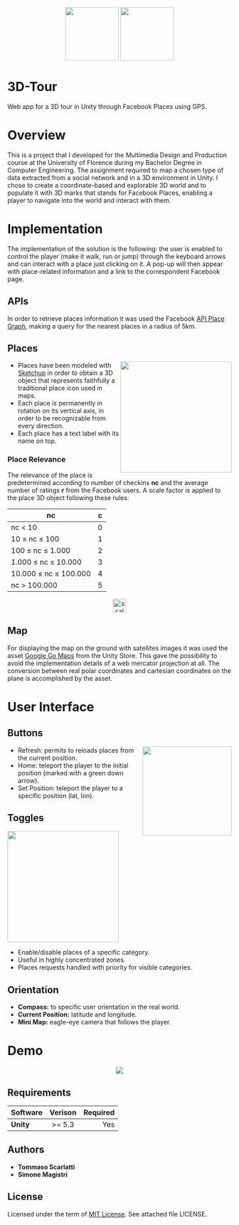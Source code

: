 <p align="center">
<img height="120" src="https://github.com/tmscarla/FacebookPlaces3DTour/blob/master/Images/fbplace.png">
  <img height="120" src="https://github.com/tmscarla/FacebookPlaces3DTour/blob/master/Images/unitylogo.png">
</p>

# 3D-Tour
Web app for a 3D tour in Unity through Facebook Places using GPS.

# Overview
This is a project that I developed for the Multimedia Design and Production course at the University of Florence during my Bachelor Degree in Computer Engineering. The assignment required to map a chosen type of data extracted from a social network and in a 3D environment in Unity.
I chose to create a coordinate-based and explorable 3D world and to populate it with 3D marks that stands for Facebook Places, enabling a player to navigate into the world and interact with them.

# Implementation
The implementation of the solution is the following: the user is enabled to control the player (make it walk, run or jump) through the keyboard arrows and can interact with a place just clicking on it. A pop-up will then appear with place-related information and a link to the correspondent Facebook page.

## APIs
In order to retrieve places information it was used the Facebook [API Place Graph](https://developers.facebook.com/docs/places), making a query for the nearest places in a radius of 5km.

## Places
<img height="250" align="right" src="https://github.com/tmscarla/FacebookPlaces3DTour/blob/master/Images/place.png">

* Places have been modeled with [Sketchup](http://www.sketchup.com/) in order to obtain a 3D object that represents faithfully a traditional place icon used in maps.
* Each place is permanently in rotation on its vertical axis, in order to be recognizable from every direction.
* Each place has a text label with its name on top.

### Place Relevance
The relevance of the place is predetermined according to number of checkins **nc** and the average number of ratings **r** from the Facebook users. A scale factor is applied to the place 3D object following these rules:

| nc                    |     c     |
| ----------------------|:---------:|
| nc < 10               |     0     |
| 10 ≤ nc ≤ 100         |     1     |
| 100 ≤ nc ≤ 1.000      |     2     |
| 1.000 ≤ nc ≤ 10.000   |     3     |
| 10.000 ≤ nc ≤ 100.000 |     4     |
| nc > 100.000          |     5     |

<p align="center">
<a href="https://www.codecogs.com/eqnedit.php?latex=scaleFactor&space;=&space;\alpha&space;*&space;c&space;&plus;&space;(1-\alpha&space;)*r" target="_blank"><img height="30" src="https://latex.codecogs.com/gif.latex?scaleFactor&space;=&space;\alpha&space;*&space;c&space;&plus;&space;(1-\alpha&space;)*r" title="scaleFactor = \alpha * c + (1-\alpha )*r" /></a>
</p>


## Map
For displaying the map on the ground with satellites images it was used the asset [Google Go Maps](https://www.assetstore.unity3d.com/en/#!/content/78642) from the Unity Store. This gave the possibility to avoid the implementation details of a web mercator projection at all. The conversion between real polar coordinates and cartesian coordinates on the plane is accomplished by the asset.

# User Interface

## Buttons
<img height="200" align="right" src="https://github.com/tmscarla/FacebookPlaces3DTour/blob/master/Images/buttons.png">

* Refresh: permits to reloads places from the current position.  
* Home: teleport the player to the initial position (marked with a green down arrow).
* Set Position: teleport the player to a specific position (lat, lon).

## Toggles
<img height="250" align="center" src="https://github.com/tmscarla/FacebookPlaces3DTour/blob/master/Images/menu.png">

* Enable/disable places of a specific category.
* Useful in highly concentrated zones.
* Places requests handled with priority for visible categories.

## Orientation

* **Compass:** to specific user orientation in the real world.
* **Current Position:** latitude and longitude.
* **Mini Map:** eagle-eye camera that follows the player.

# Demo
<p align="center">
<img src="https://github.com/tmscarla/FacebookPlaces3DTour/blob/master/Images/demo.gif">
</p>

## Requirements
| Software       | Verison        | Required |
| -------------- |:--------------:| --------:|
| **Unity**      |     >= 5.3     |    Yes   |

## Authors

* **Tommaso Scarlatti**
* **Simone Magistri**

## License
Licensed under the term of [MIT License](http://en.wikipedia.org/wiki/MIT_License). See attached file LICENSE.
